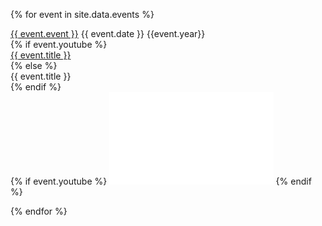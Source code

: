 ---
---

<!--
{ assign sorted = site.data.events | sort: 'date' | reverse %}
{ for event in sorted %}
-->

{% for event in site.data.events %}

<div class="eventsoddeven">
<div class="event-wrapper">
<div class="event-content">
<div class="event-name">
<a href="{{event.url}}">{{ event.event }}</a>
    {{ event.date }} {{event.year}}  
</div>
{% if event.youtube %}
<div class="event-youtube"><a href="{{ event.youtube }}">{{ event.title }}</a>
</div>
{% else %}
<div class="event-title">{{ event.title }}
</div>
{% endif %}
</div>
{% if event.youtube %}
<iframe class="itemvid" width="262.5" height="147.75" src="{{ event.embed }}" frameborder="0" allow="accelerometer; clipboard-write; encrypted-media; gyroscope; picture-in-picture" allowfullscreen></iframe>
{% endif %}
</div>
</div>

{% endfor %}
